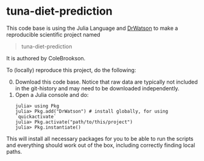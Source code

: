 # tuna-diet-prediction

This code base is using the Julia Language and [DrWatson](https://juliadynamics.github.io/DrWatson.jl/stable/)
to make a reproducible scientific project named
> tuna-diet-prediction

It is authored by ColeBrookson.

To (locally) reproduce this project, do the following:

0. Download this code base. Notice that raw data are typically not included in the
   git-history and may need to be downloaded independently.
1. Open a Julia console and do:
   ```
   julia> using Pkg
   julia> Pkg.add("DrWatson") # install globally, for using `quickactivate`
   julia> Pkg.activate("path/to/this/project")
   julia> Pkg.instantiate()
   ```

This will install all necessary packages for you to be able to run the scripts and
everything should work out of the box, including correctly finding local paths.
